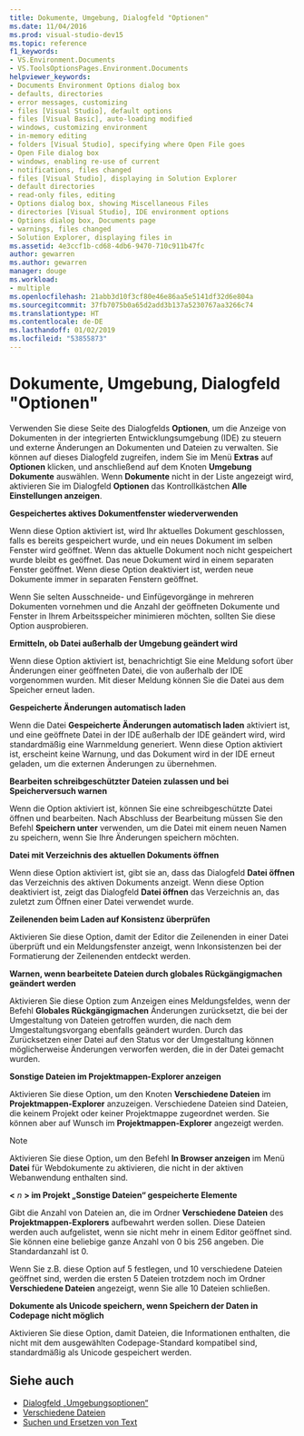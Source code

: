 ```yaml
---
title: Dokumente, Umgebung, Dialogfeld "Optionen"
ms.date: 11/04/2016
ms.prod: visual-studio-dev15
ms.topic: reference
f1_keywords:
- VS.Environment.Documents
- VS.ToolsOptionsPages.Environment.Documents
helpviewer_keywords:
- Documents Environment Options dialog box
- defaults, directories
- error messages, customizing
- files [Visual Studio], default options
- files [Visual Basic], auto-loading modified
- windows, customizing environment
- in-memory editing
- folders [Visual Studio], specifying where Open File goes
- Open File dialog box
- windows, enabling re-use of current
- notifications, files changed
- files [Visual Studio], displaying in Solution Explorer
- default directories
- read-only files, editing
- Options dialog box, showing Miscellaneous Files
- directories [Visual Studio], IDE environment options
- Options dialog box, Documents page
- warnings, files changed
- Solution Explorer, displaying files in
ms.assetid: 4e3ccf1b-cd68-4db6-9470-710c911b47fc
author: gewarren
ms.author: gewarren
manager: douge
ms.workload:
- multiple
ms.openlocfilehash: 21abb3d10f3cf80e46e86aa5e5141df32d6e804a
ms.sourcegitcommit: 37fb7075b0a65d2add3b137a5230767aa3266c74
ms.translationtype: HT
ms.contentlocale: de-DE
ms.lasthandoff: 01/02/2019
ms.locfileid: "53855873"
---
```

# <a name="documents-environment-options-dialog-box"></a>Dokumente, Umgebung, Dialogfeld "Optionen"

Verwenden Sie diese Seite des Dialogfelds **Optionen**, um die Anzeige von Dokumenten in der integrierten Entwicklungsumgebung (IDE) zu steuern und externe Änderungen an Dokumenten und Dateien zu verwalten. Sie können auf dieses Dialogfeld zugreifen, indem Sie im Menü **Extras** auf **Optionen** klicken, und anschließend auf dem Knoten **Umgebung** **Dokumente** auswählen. Wenn **Dokumente** nicht in der Liste angezeigt wird, aktivieren Sie im Dialogfeld **Optionen** das Kontrollkästchen **Alle Einstellungen anzeigen**.

**Gespeichertes aktives Dokumentfenster wiederverwenden**

Wenn diese Option aktiviert ist, wird Ihr aktuelles Dokument geschlossen, falls es bereits gespeichert wurde, und ein neues Dokument im selben Fenster wird geöffnet. Wenn das aktuelle Dokument noch nicht gespeichert wurde bleibt es geöffnet. Das neue Dokument wird in einem separaten Fenster geöffnet. Wenn diese Option deaktiviert ist, werden neue Dokumente immer in separaten Fenstern geöffnet.

Wenn Sie selten Ausschneide- und Einfügevorgänge in mehreren Dokumenten vornehmen und die Anzahl der geöffneten Dokumente und Fenster in Ihrem Arbeitsspeicher minimieren möchten, sollten Sie diese Option ausprobieren.

**Ermitteln, ob Datei außerhalb der Umgebung geändert wird**

Wenn diese Option aktiviert ist, benachrichtigt Sie eine Meldung sofort über Änderungen einer geöffneten Datei, die von außerhalb der IDE vorgenommen wurden. Mit dieser Meldung können Sie die Datei aus dem Speicher erneut laden.

**Gespeicherte Änderungen automatisch laden**

Wenn die Datei **Gespeicherte Änderungen automatisch laden** aktiviert ist, und eine geöffnete Datei in der IDE außerhalb der IDE geändert wird, wird standardmäßig eine Warnmeldung generiert. Wenn diese Option aktiviert ist, erscheint keine Warnung, und das Dokument wird in der IDE erneut geladen, um die externen Änderungen zu übernehmen.

**Bearbeiten schreibgeschützter Dateien zulassen und bei Speicherversuch warnen**

Wenn die Option aktiviert ist, können Sie eine schreibgeschützte Datei öffnen und bearbeiten. Nach Abschluss der Bearbeitung müssen Sie den Befehl **Speichern unter** verwenden, um die Datei mit einem neuen Namen zu speichern, wenn Sie Ihre Änderungen speichern möchten.

**Datei mit Verzeichnis des aktuellen Dokuments öffnen**

Wenn diese Option aktiviert ist, gibt sie an, dass das Dialogfeld **Datei öffnen** das Verzeichnis des aktiven Dokuments anzeigt. Wenn diese Option deaktiviert ist, zeigt das Dialogfeld **Datei öffnen** das Verzeichnis an, das zuletzt zum Öffnen einer Datei verwendet wurde.

**Zeilenenden beim Laden auf Konsistenz überprüfen**

Aktivieren Sie diese Option, damit der Editor die Zeilenenden in einer Datei überprüft und ein Meldungsfenster anzeigt, wenn Inkonsistenzen bei der Formatierung der Zeilenenden entdeckt werden.

**Warnen, wenn bearbeitete Dateien durch globales Rückgängigmachen geändert werden**

Aktivieren Sie diese Option zum Anzeigen eines Meldungsfeldes, wenn der Befehl **Globales Rückgängigmachen** Änderungen zurücksetzt, die bei der Umgestaltung von Dateien getroffen wurden, die nach dem Umgestaltungsvorgang ebenfalls geändert wurden. Durch das Zurücksetzen einer Datei auf den Status vor der Umgestaltung können möglicherweise Änderungen verworfen werden, die in der Datei gemacht wurden.

**Sonstige Dateien im Projektmappen-Explorer anzeigen**

Aktivieren Sie diese Option, um den Knoten **Verschiedene Dateien** im **Projektmappen-Explorer** anzuzeigen. Verschiedene Dateien sind Dateien, die keinem Projekt oder keiner Projektmappe zugeordnet werden. Sie können aber auf Wunsch im **Projektmappen-Explorer** angezeigt werden.

> [!NOTE]
> Aktivieren Sie diese Option, um den Befehl **In Browser anzeigen** im Menü **Datei** für Webdokumente zu aktivieren, die nicht in der aktiven Webanwendung enthalten sind.

**\<** *n* **> im Projekt „Sonstige Dateien“ gespeicherte Elemente**

Gibt die Anzahl von Dateien an, die im Ordner **Verschiedene Dateien** des **Projektmappen-Explorers** aufbewahrt werden sollen. Diese Dateien werden auch aufgelistet, wenn sie nicht mehr in einem Editor geöffnet sind. Sie können eine beliebige ganze Anzahl von 0 bis 256 angeben. Die Standardanzahl ist 0.

Wenn Sie z.B. diese Option auf 5 festlegen, und 10 verschiedene Dateien geöffnet sind, werden die ersten 5 Dateien trotzdem noch im Ordner **Verschiedene Dateien** angezeigt, wenn Sie alle 10 Dateien schließen.

**Dokumente als Unicode speichern, wenn Speichern der Daten in Codepage nicht möglich**

Aktivieren Sie diese Option, damit Dateien, die Informationen enthalten, die nicht mit dem ausgewählten Codepage-Standard kompatibel sind, standardmäßig als Unicode gespeichert werden.

## <a name="see-also"></a>Siehe auch

- [Dialogfeld „Umgebungsoptionen“](../../ide/reference/environment-options-dialog-box.md)
- [Verschiedene Dateien](../../ide/reference/miscellaneous-files.md)
- [Suchen und Ersetzen von Text](../../ide/finding-and-replacing-text.md)